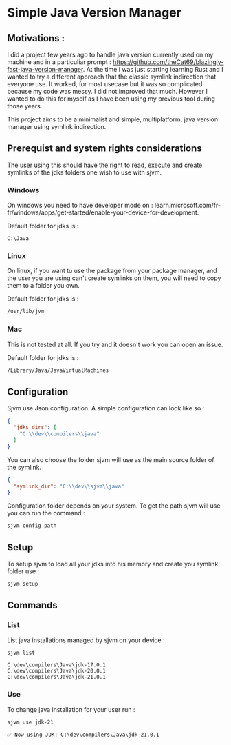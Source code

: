 # Simple Java Version Manager

## Motivations :

I did a project few years ago to handle java version currently used on my machine and in a particuliar prompt : https://github.com/theCat69/blazingly-fast-java-version-manager.
At the time i was just starting learning Rust and I wanted to try a different approach that the classic symlink indirection that everyone use. It worked, for most usecase but it was so complicated because my code was messy. I did not improved that much. However I wanted to do this for myself as I have been using my previous tool during those years. 

This project aims to be a minimalist and simple, multiplatform, java version manager using symlink indirection.

## Prerequist and system rights considerations

The user using this should have the right to read, execute and create symlinks of the jdks folders one wish to use with sjvm.

### Windows 

On windows you need to have developer mode on : learn.microsoft.com/fr-fr/windows/apps/get-started/enable-your-device-for-development.

Default folder for jdks is :
```batch
C:\Java
```

### Linux 

On linux, if you want tu use the package from your package manager, and the user you are using can't create symlinks on them, you will need to copy them to a folder you own.

Default folder for jdks is :
```sh
/usr/lib/jvm
```
### Mac 

This is not tested at all. If you try and it doesn't work you can open an issue.

Default folder for jdks is : 
```sh
/Library/Java/JavaVirtualMachines
```

## Configuration

Sjvm use Json configuration. 
A simple configuration can look like so : 
```json
{
  "jdks_dirs": [
    "C:\\dev\\compilers\\java"
  ]
}
```

You can also choose the folder sjvm will use as the main source folder of the symlink.
```json
{
  "symlink_dir": "C:\\dev\\sjvm\\java" 
}
```

Configuration folder depends on your system. To get the path sjvm will use you can run the command :
```sh
sjvm config path
```

## Setup
To setup sjvm to load all your jdks into his memory and create you symlink folder use :
```sh
sjvm setup
```

## Commands

### List
List java installations managed by sjvm on your device :
```sh
sjvm list
```

```
C:\dev\compilers\Java\jdk-17.0.1
C:\dev\compilers\Java\jdk-20.0.1
C:\dev\compilers\Java\jdk-21.0.1
```

### Use
To change java installation for your user run :
```sh
sjvm use jdk-21
```

```
✅ Now using JDK: C:\dev\compilers\Java\jdk-21.0.1
```




